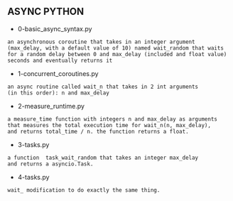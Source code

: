 ## ASYNC PYTHON

* 0-basic_async_syntax.py
```
an asynchronous coroutine that takes in an integer argument
(max_delay, with a default value of 10) named wait_random that waits
for a random delay between 0 and max_delay (included and float value)
seconds and eventually returns it
```

* 1-concurrent_coroutines.py
```
an async routine called wait_n that takes in 2 int arguments
(in this order): n and max_delay
```

* 2-measure_runtime.py
```
a measure_time function with integers n and max_delay as arguments
that measures the total execution time for wait_n(n, max_delay),
and returns total_time / n. the function returns a float.
```

* 3-tasks.py
```
a function  task_wait_random that takes an integer max_delay
and returns a asyncio.Task.
```

* 4-tasks.py
```
wait_ modification to do exactly the same thing.
```